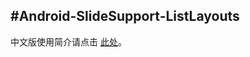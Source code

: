 #Android-SlideSupport-ListLayouts
---
中文版使用简介请点击 [此处](https://github.com/arnozhang/Android-SlideSupport-ListLayouts/blob/master/README-zh.md)。

